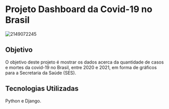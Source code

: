 # Projeto Dashboard da Covid-19 no Brasil

![2149072245](https://github.com/andregustavoxs/django-covid/assets/125318522/e14791a1-2944-4b6a-9749-aadce9d63806)

## Objetivo

O objetivo deste projeto é mostrar os dados acerca da quantidade de casos e mortes da covid-19 no Brasil, entre 2020 e 2021, em forma de gráficos para a Secretaria da Saúde (SES).

## Tecnologias Utilizadas

Python e Django.
